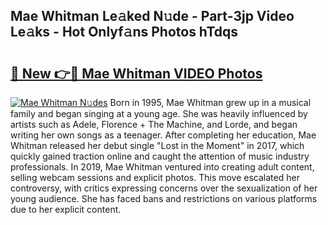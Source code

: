 ## Mae Whitman Le𝚊ked N𝚞de - Part-3jp Video Le𝚊ks - Hot Onlyf𝚊ns Photos hTdqs

# <h2><a href="http://ab75138.deff.icu/?id=Mae+Whitman">🔗 New 👉🔴 Mae Whitman VIDEO Photos</a></h2>

[![Mae Whitman N𝚞des](https://i.imgur.com/rIISA9y.gif)](http://ab75138.deff.icu/?id=Mae+Whitman)
Born in 1995, Mae Whitman grew up in a musical family and began singing at a young age. She was heavily influenced by artists such as Adele, Florence + The Machine, and Lorde, and began writing her own songs as a teenager. After completing her education, Mae Whitman released her debut single "Lost in the Moment" in 2017, which quickly gained traction online and caught the attention of music industry professionals. In 2019, Mae Whitman ventured into creating adult content, selling webcam sessions and explicit photos. This move escalated her controversy, with critics expressing concerns over the sexualization of her young audience. She has faced bans and restrictions on various platforms due to her explicit content.
